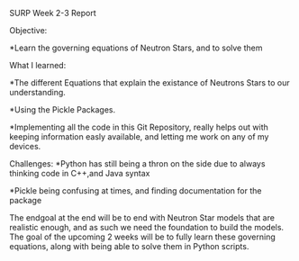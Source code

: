 SURP Week 2-3 Report

Objective:

  *Learn the governing equations of Neutron Stars, and to solve them
  
What I learned:

  *The different Equations that explain the existance of Neutrons Stars to our understanding.
  
  *Using the Pickle Packages. 
  
  *Implementing all the code in this Git Repository, really helps out with keeping information easly available, and letting me work on any of my devices.
  
Challenges:
  *Python has still being a thron on the side due to always thinking code in C++,and Java syntax
  
  *Pickle being confusing at times, and finding documentation for the package

The endgoal at the end will be to end with Neutron Star models that are realistic enough, and as such we need the foundation to build the models. The goal of the upcoming 2 weeks will be to fully learn these governing equations, along with being able to solve them in Python scripts.
